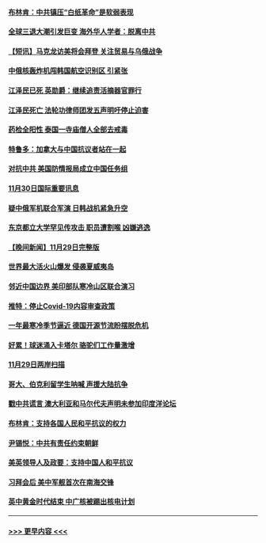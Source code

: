#### [布林肯：中共镇压“白纸革命”是软弱表现](../pages/prog202/a103587617.md?t=12010701) 
#### [全球三退大潮引发巨变 海外华人学者：脱离中共](../pages/prog202/a103587542.md?t=12010701) 
#### [【短讯】马克龙访美将会拜登 关注贸易与乌俄战争](../pages/prog202/a103587527.md?t=12010701) 
#### [中俄核轰炸机闯韩国航空识别区 引紧张](../pages/prog202/a103587457.md?t=12010701) 
#### [江泽民已死 英勋爵：继续追责活摘器官罪行](../pages/prog202/a103587398.md?t=12010701) 
#### [江泽民死亡 法轮功律师团发五声明吁停止迫害](../pages/prog202/a103587308.md?t=12010701) 
#### [药检全阳性 泰国一寺庙僧人全部去戒毒](../pages/prog202/a103587172.md?t=12010701) 
#### [特鲁多：加拿大与中国抗议者站在一起](../pages/prog202/a103587169.md?t=12010701) 
#### [对抗中共 美国防情报局成立中国任务组](../pages/prog202/a103587163.md?t=12010701) 
#### [11月30日国际重要讯息](../pages/prog202/a103587181.md?t=12010701) 
#### [疑中俄军机联合军演 日韩战机紧急升空](../pages/prog202/a103587061.md?t=12010701) 
#### [东京都立大学罕见传攻击 职员遭割喉 凶嫌逃逸](../pages/prog202/a103587011.md?t=12010701) 
#### [【晚间新闻】11月29日完整版](../pages/prog202/a103586902.md?t=12010701) 
#### [世界最大活火山爆发 侵袭夏威夷岛](../pages/prog202/a103586924.md?t=12010701) 
#### [邻近中国边界 美印部队寒冷山区联合演习](../pages/prog202/a103586897.md?t=12010701) 
#### [推特：停止Covid-19内容审查政策](../pages/prog202/a103586680.md?t=12010701) 
#### [一年最寒冷季节逼近 德国开源节流盼摆脱危机](../pages/prog202/a103586845.md?t=12010701) 
#### [好累！球迷涌入卡塔尔 骆驼们工作量激增](../pages/prog202/a103586752.md?t=12010701) 
#### [11月29日两岸扫描](../pages/prog202/a103586740.md?t=12010701) 
#### [哥大、伯克利留学生呐喊 声援大陆抗争](../pages/prog202/a103586742.md?t=12010701) 
#### [戳中共谎言 澳大利亚和马尔代夫声明未参加印度洋论坛](../pages/prog202/a103586609.md?t=12010701) 
#### [布林肯：支持各国人民和平抗议的权力](../pages/prog202/a103586558.md?t=12010701) 
#### [尹锡悦：中共有责任约束朝鲜](../pages/prog202/a103586465.md?t=12010701) 
#### [美英领导人及政要：支持中国人和平抗议](../pages/prog202/a103586469.md?t=12010701) 
#### [习拜会后 美中军舰首次在南海交锋](../pages/prog202/a103586399.md?t=12010701) 
#### [英中黄金时代结束 中广核被踢出核电计划](../pages/prog202/a103586304.md?t=12010701) 

----
#### [ >>> 更早内容 <<< ](../indexes/prog202-earlier.md)
